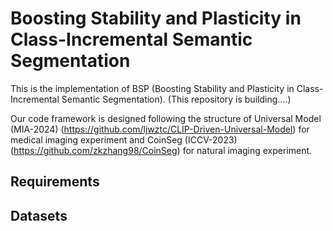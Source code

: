 # Boosting Stability and Plasticity in Class-Incremental Semantic Segmentation
This is the implementation of BSP (Boosting Stability and Plasticity in Class-Incremental Semantic Segmentation). (This repository is building....)

Our code framework is designed following the structure of Universal Model (MIA-2024) (https://github.com/ljwztc/CLIP-Driven-Universal-Model) for medical imaging experiment and CoinSeg (ICCV-2023) (https://github.com/zkzhang98/CoinSeg) for natural imaging experiment.

## Requirements

## Datasets
